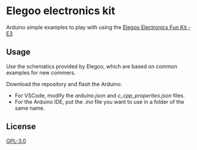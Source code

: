 # Elegoo electronics kit
Arduino simple examples to play with using the [Elegoo Electronics Fun Kit - E3](https://www.elegoo.com/download/)

## Usage
Use the schematics provided by Elegoo, which are based on common examples for new commers.

Download the repository and flash the Arduino:
- For VSCode, modify the *arduino.json* and *c_cpp_properties.json* files.
- For the Arduino IDE, put the *.ino* file you want to use in a folder of the same name.

## License
[GPL-3.0](https://choosealicense.com/licenses/gpl-3.0/)